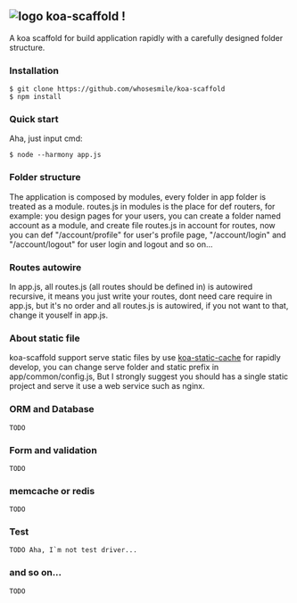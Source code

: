 ## ![logo](https://avatars1.githubusercontent.com/u/1303816?v=2&u=c153ce09f7ba68a3c3eff36d876638a224db35da&s=30) koa-scaffold !

A koa scaffold for build application rapidly with a carefully designed folder structure.

### Installation
````
$ git clone https://github.com/whosesmile/koa-scaffold
$ npm install
````

### Quick start

Aha, just input cmd:
````
$ node --harmony app.js
````

### Folder structure
The application is composed by modules, every folder in app folder is treated as a module. routes.js in modules is the place for def routers, for example:
you design pages for your users, you can create a folder named account as a module, and create file routes.js in account for routes,
now you can def "/account/profile" for user's profile page, "/account/login" and "/account/logout" for user login and logout and so on...


### Routes autowire
In app.js, all routes.js (all routes should be defined in) is autowired recursive, it means you just write your routes,
dont need care require in app.js, but it's no order and all routes.js is autowired, if you not want to that, change it youself in app.js.


### About static file
koa-scaffold support serve static files by use [koa-static-cache](https://github.com/koajs/static-cache) for rapidly develop, 
you can change serve folder and static prefix in app/common/config.js, But I strongly suggest you should has a single static project and serve it use a web service such as nginx.


### ORM and Database
````
TODO
````

### Form and validation
````
TODO
````

### memcache or redis
````
TODO
````


### Test
````
TODO Aha, I`m not test driver...
````

### and so on...
````
TODO
````